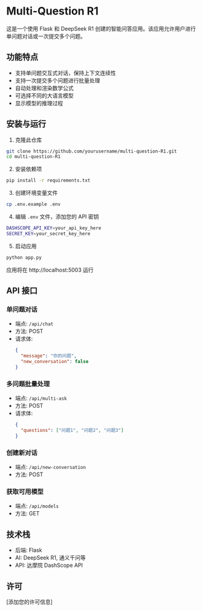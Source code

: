 # Multi-Question R1

这是一个使用 Flask 和 DeepSeek R1 创建的智能问答应用。该应用允许用户进行单问题对话或一次提交多个问题。

## 功能特点

- 支持单问题交互式对话，保持上下文连续性
- 支持一次提交多个问题进行批量处理
- 自动处理和渲染数学公式
- 可选择不同的大语言模型
- 显示模型的推理过程

## 安装与运行

1. 克隆此仓库
```bash
git clone https://github.com/yourusername/multi-question-R1.git
cd multi-question-R1
```

2. 安装依赖项
```bash
pip install -r requirements.txt
```

3. 创建环境变量文件
```bash
cp .env.example .env
```

4. 编辑 `.env` 文件，添加您的 API 密钥
```bash
DASHSCOPE_API_KEY=your_api_key_here
SECRET_KEY=your_secret_key_here
```

5. 启动应用
```bash
python app.py
```

应用将在 http://localhost:5003 运行

## API 接口

### 单问题对话
- 端点: `/api/chat`
- 方法: POST
- 请求体:
  ```json
  {
    "message": "你的问题",
    "new_conversation": false
  }
  ```

### 多问题批量处理
- 端点: `/api/multi-ask`
- 方法: POST
- 请求体:
  ```json
  {
    "questions": ["问题1", "问题2", "问题3"]
  }
  ```

### 创建新对话
- 端点: `/api/new-conversation`
- 方法: POST

### 获取可用模型
- 端点: `/api/models`
- 方法: GET

## 技术栈

- 后端: Flask
- AI: DeepSeek R1, 通义千问等
- API: 达摩院 DashScope API

## 许可

[添加您的许可信息] 
